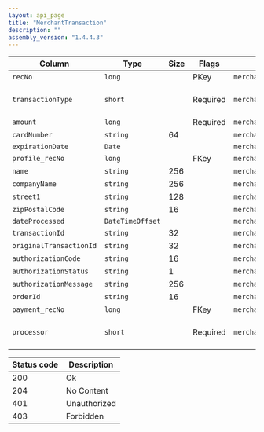 ```yaml
---
layout: api_page
title: "MerchantTransaction"
description: ""
assembly_version: "1.4.4.3"
---
```




| Column | Type | Size | Flags | Table | Description |
| ------ | ---- | ---- | ----- | ----- | ----------- |
| `recNo` | `long` |  | PKey | `merchantTransaction` | 
| `transactionType` | `short` |  | Required | `merchantTransaction` | Sale = 1, Void = 2, Refund = 3
| `amount` | `long` |  | Required | `merchantTransaction` | 
| `cardNumber` | `string` | 64 |  | `merchantTransaction` | 
| `expirationDate` | `Date` |  |  | `merchantTransaction` | 
| `profile_recNo` | `long` |  | FKey | `merchantTransaction` | 
| `name` | `string` | 256 |  | `merchantTransaction` | 
| `companyName` | `string` | 256 |  | `merchantTransaction` | 
| `street1` | `string` | 128 |  | `merchantTransaction` | 
| `zipPostalCode` | `string` | 16 |  | `merchantTransaction` | 
| `dateProcessed` | `DateTimeOffset` |  |  | `merchantTransaction` | 
| `transactionId` | `string` | 32 |  | `merchantTransaction` | 
| `originalTransactionId` | `string` | 32 |  | `merchantTransaction` | 
| `authorizationCode` | `string` | 16 |  | `merchantTransaction` | 
| `authorizationStatus` | `string` | 1 |  | `merchantTransaction` | 
| `authorizationMessage` | `string` | 256 |  | `merchantTransaction` | 
| `orderId` | `string` | 16 |  | `merchantTransaction` | 
| `payment_recNo` | `long` |  | FKey | `merchantTransaction` | 
| `processor` | `short` |  | Required | `merchantTransaction` | WorldNet = 1, Payrix = 2

| Status code | Description |
| ----------- | ----------- |
| 200 | Ok |
| 204 | No Content |
| 401 | Unauthorized |
| 403 | Forbidden |


